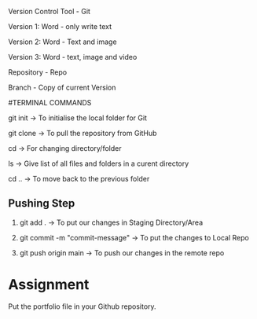 

Version Control Tool - Git 


Version 1: Word - only write text

Version 2: Word - Text and image

Version 3: Word - text, image and video

Repository - Repo

Branch - Copy of current Version


#TERMINAL COMMANDS

git init -> To initialise the local folder for Git

git clone <repository-link> -> To pull the repository from GitHub

cd -> For changing directory/folder

ls -> Give list of all files and folders in a curent directory

cd ..  -> To move back to the previous folder

## Pushing Step

1. git add . -> To put our changes in Staging Directory/Area

2. git commit -m "commit-message" -> To put the changes to Local Repo

3. git push origin main -> To push our changes in the remote repo


# Assignment
Put the portfolio file in your Github repository.